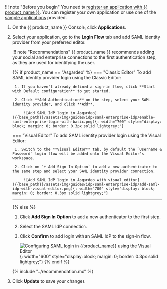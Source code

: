!!! note "Before you begin"
    You need to [register an application with {{ product_name }}]({{base_path}}/guides/applications/). You can register your own application or use one of the [sample applications]({{base_path}}/get-started/try-samples/) provided.

1. On the {{ product_name }} Console, click **Applications**.
2. Select your application, go to the **Login Flow** tab and add SAML identity provider from your preferred editor:

    !!! note "Recommendations"
        {{ product_name }} recommends adding your social and enterprise connections to the first authentication step, as they are used for identifying the user.

    {% if product_name == "Asgardeo" %}
    === "Classic Editor"
        To add SAML identity provider login using the Classic Editor:
        
        1. If you haven't already defined a sign-in flow, click **Start with Default configuration** to get started.
        
        2. Click **Add Authentication** on the step, select your SAML identity provider, and click **Add**.

            ![Add SAML IdP login in Asgardeo]({{base_path}}/assets/img/guides/idp/saml-enterprise-idp/enable-saml-enterprise-login-with-basic.png){: width="700" style="display: block; margin: 0; border: 0.3px solid lightgrey;"}

    === "Visual Editor"
        To add SAML identity provider login using the Visual Editor:

        1. Switch to the **Visual Editor** tab, by default the `Username & Password` login flow will be added onto the Visual Editor's workspace.

        2. Click on `+ Add Sign In Option` to add a new authenticator to the same step and select your SAML identity provider connection.

            ![Add SAML IdP login in Asgardeo with visual editor]({{base_path}}/assets/img/guides/idp/saml-enterprise-idp/add-saml-idp-with-visual-editor.png){: width="700" style="display: block; margin: 0; border: 0.3px solid lightgrey;"}

    ---
    {% else %}
    1. Click **Add Sign In Option** to add a new authenticator to the first step.

    2. Select the SAML IdP connection.

    3. Click **Confirm** to add login with an SAML IdP to the sign-in flow.

        ![Configuring SAML login in {{product_name}} using the Visual Editor]({{base_path}}/assets/img/guides/idp/saml-enterprise-idp/add-saml-idp-with-visual-editor.png){: width="600" style="display: block; margin: 0; border: 0.3px solid lightgrey;"}
    {% endif %}

    {% include "../recommendation.md" %}

3. Click **Update** to save your changes.
